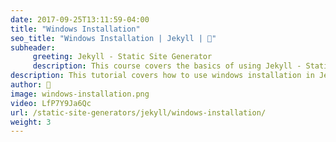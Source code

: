 ```yaml
---
date: 2017-09-25T13:11:59-04:00
title: "Windows Installation"
seo_title: "Windows Installation | Jekyll | 🦒"
subheader:
     greeting: Jekyll - Static Site Generator
     description: This course covers the basics of using Jekyll - Static Site Generator. Work your way through the videos/articles and I'll teach you everything you need to know to create a professional and scalable website or blog!
description: This tutorial covers how to use windows installation in Jekyll -  Static Site Generator.
author: 🦒
image: windows-installation.png
video: LfP7Y9Ja6Qc
url: /static-site-generators/jekyll/windows-installation/
weight: 3
---
```

